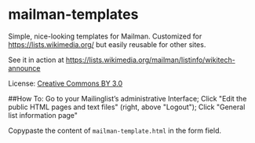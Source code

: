 mailman-templates
=================

Simple, nice-looking  templates for Mailman. Customized for https://lists.wikimedia.org/ but easily reusable for other sites.

See it in action at https://lists.wikimedia.org/mailman/listinfo/wikitech-announce

License: [Creative Commons BY 3.0](https://creativecommons.org/licenses/by/3.0/)

##How To:
Go to your Mailinglist’s administrative Interface; Click "Edit the public HTML pages and text files" (right, above "Logout"); Click "General list information page"

Copypaste the content of `mailman-template.html` in the form field.

